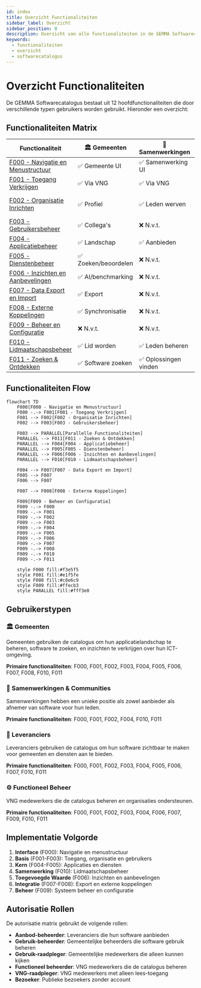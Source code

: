 ```yaml
---
id: index
title: Overzicht Functionaliteiten
sidebar_label: Overzicht
sidebar_position: 0
description: Overzicht van alle functionaliteiten in de GEMMA Softwarecatalogus
keywords:
  - functionaliteiten
  - overzicht
  - softwarecatalogus
---
```


# Overzicht Functionaliteiten

De GEMMA Softwarecatalogus bestaat uit 12 hoofdfunctionaliteiten die door verschillende typen gebruikers worden gebruikt. Hieronder een overzicht:

## Functionaliteiten Matrix

| Functionaliteit | 🏛️ Gemeenten | 🤝 Samenwerkingen | 🏢 Leveranciers | ⚙️ Functioneel Beheer |
|-----------------|---------------|-------------------|------------------|----------------------|
| [F000 - Navigatie en Menustructuur](./F000-navigatie-en-menustructuur.md) | ✅ Gemeente UI | ✅ Samenwerking UI | ✅ Leverancier UI | ✅ Beheer UI |
| [F001 - Toegang Verkrijgen](./F001-toegang-verkrijgen.md) | ✅ Via VNG | ✅ Via VNG | ✅ Aanmelden | ✅ Direct |
| [F002 - Organisatie Inrichten](./F002-organisatie-inrichten.md) | ✅ Profiel | ✅ Leden werven | ✅ Bedrijfsprofiel | ✅ Organisaties beheren |
| [F003 - Gebruikersbeheer](./F003-gebruikersbeheer.md) | ✅ Collega's | ❌ N.v.t. | ✅ Team | ✅ Alle gebruikers |
| [F004 - Applicatiebeheer](./F004-applicatiebeheer.md) | ✅ Landschap | ✅ Aanbieden | ✅ Eigen apps | ✅ Concepten |
| [F005 - Dienstenbeheer](./F005-dienstenbeheer.md) | ✅ Zoeken/beoordelen | ❌ N.v.t. | ✅ Toevoegen | ❌ N.v.t. |
| [F006 - Inzichten en Aanbevelingen](./F006-inzichten-en-aanbevelingen.md) | ✅ AI/benchmarking | ❌ N.v.t. | ✅ Promotie | ✅ Rapportages |
| [F007 - Data Export en Import](./F007-data-export-import.md) | ✅ Export | ❌ N.v.t. | ✅ Export/Import | ✅ Samenvoegen |
| [F008 - Externe Koppelingen](./F008-externe-koppelingen.md) | ✅ Synchronisatie | ❌ N.v.t. | ❌ N.v.t. | ❌ N.v.t. |
| [F009 - Beheer en Configuratie](./F009-beheer-en-configuratie.md) | ❌ N.v.t. | ❌ N.v.t. | ❌ N.v.t. | ✅ Systeem beheer |
| [F010 - Lidmaatschapsbeheer](./F010-lidmaatschapsbeheer.md) | ✅ Lid worden | ✅ Leden beheren | ✅ Lid worden | ✅ Ondersteuning |
| [F011 - Zoeken & Ontdekken](./F011-zoeken-en-ontdekken.md) | ✅ Software zoeken | ✅ Oplossingen vinden | ✅ Marktonderzoek | ✅ Overzicht |

## Functionaliteiten Flow

```mermaid
flowchart TD
    F000[F000 - Navigatie en Menustructuur]
    F000 -.-> F001[F001 - Toegang Verkrijgen]
    F001 --> F002[F002 - Organisatie Inrichten]
    F002 --> F003[F003 - Gebruikersbeheer]
    
    F003 --> PARALLEL[Parallelle Functionaliteiten]
    PARALLEL --> F011[F011 - Zoeken & Ontdekken]
    PARALLEL --> F004[F004 - Applicatiebeheer]
    PARALLEL --> F005[F005 - Dienstenbeheer]
    PARALLEL --> F006[F006 - Inzichten en Aanbevelingen]
    PARALLEL --> F010[F010 - Lidmaatschapsbeheer]
    
    F004 --> F007[F007 - Data Export en Import]
    F005 --> F007
    F006 --> F007
    
    F007 --> F008[F008 - Externe Koppelingen]
    
    F009[F009 - Beheer en Configuratie]
    F009 -.-> F000
    F009 -.-> F001
    F009 -.-> F002
    F009 -.-> F003
    F009 -.-> F004
    F009 -.-> F005
    F009 -.-> F006
    F009 -.-> F007
    F009 -.-> F008
    F009 -.-> F010
    F009 -.-> F011
    
    style F000 fill:#f3e5f5
    style F001 fill:#e1f5fe
    style F008 fill:#c8e6c9
    style F009 fill:#ffecb3
    style PARALLEL fill:#fff3e0
```

## Gebruikerstypen

### 🏛️ Gemeenten
Gemeenten gebruiken de catalogus om hun applicatielandschap te beheren, software te zoeken, en inzichten te verkrijgen over hun ICT-omgeving.

**Primaire functionaliteiten**: F000, F001, F002, F003, F004, F005, F006, F007, F008, F010, F011

### 🤝 Samenwerkingen & Communities
Samenwerkingen hebben een unieke positie als zowel aanbieder als afnemer van software voor hun leden.

**Primaire functionaliteiten**: F000, F001, F002, F004, F010, F011

### 🏢 Leveranciers
Leveranciers gebruiken de catalogus om hun software zichtbaar te maken voor gemeenten en diensten aan te bieden.

**Primaire functionaliteiten**: F000, F001, F002, F003, F004, F005, F006, F007, F010, F011

### ⚙️ Functioneel Beheer
VNG medewerkers die de catalogus beheren en organisaties ondersteunen.

**Primaire functionaliteiten**: F000, F001, F002, F003, F004, F006, F007, F009, F010, F011

## Implementatie Volgorde

1. **Interface** (F000): Navigatie en menustructuur
2. **Basis** (F001-F003): Toegang, organisatie en gebruikers
3. **Kern** (F004-F005): Applicaties en diensten
4. **Samenwerking** (F010): Lidmaatschapsbeheer
5. **Toegevoegde Waarde** (F006): Inzichten en aanbevelingen
6. **Integratie** (F007-F008): Export en externe koppelingen
7. **Beheer** (F009): Systeem beheer en configuratie

## Autorisatie Rollen

De autorisatie matrix gebruikt de volgende rollen:

- **Aanbod-beheerder**: Leveranciers die hun software aanbieden
- **Gebruik-beheerder**: Gemeentelijke beheerders die software gebruik beheren
- **Gebruik-raadpleger**: Gemeentelijke medewerkers die alleen kunnen kijken
- **Functioneel beheerder**: VNG medewerkers die de catalogus beheren
- **VNG-raadpleger**: VNG medewerkers met alleen lees-toegang
- **Bezoeker**: Publieke bezoekers zonder account
